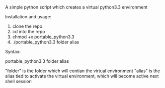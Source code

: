 A simple python script which creates a virtual python3.3 environment

Installation and usage:

1) clone the repo
2) cd into the repo
3) chmod +x portable_python3.3
4) ./portable_python3.3 folder alias

Syntax:

portable_python3.3 folder alias
    
"folder" is the folder which will contian the virtual environment
"alias" is the alias tied to activate the virtual environment, which will
    become active next shell session

